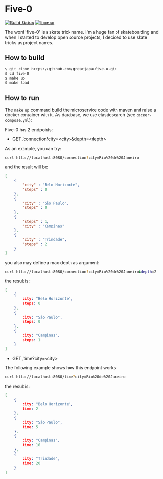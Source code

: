 # Five-0

[![Build Status](https://travis-ci.org/greatjapa/five-0.svg?branch=master)](https://travis-ci.org/greatjapa/five-0)
[![license](https://img.shields.io/github/license/mashape/apistatus.svg?maxAge=2592000)](https://github.com/greatjapa/five-0/blob/master/LICENSE)

The word 'five-0' is a skate trick name. I'm a huge fan of skateboarding and when I started to develop open source projects, I decided to use skate tricks as project names.

## How to build

```sh
$ git clone https://github.com/greatjapa/five-0.git
$ cd five-0
$ make up
$ make load
```

## How to run

The `make up` command build the microservice code with maven and raise a docker container with it. As database, we use elasticsearch (see `docker-compose.yml`):

Five-0 has 2 endpoints:
- GET  /connection?city=\<city\>&depth=\<depth\>

As an example, you can try:
```sh
curl http://localhost:8080/connection?city=Rio%20de%20Janeiro
```
and the result will be:

```json
[
    {
        "city" : "Belo Horizonte",
        "steps" : 0
    },
    {
        "city" : "São Paulo",
        "steps" : 0
    },
    {
        "steps" : 1,
        "city" : "Campinas"
    },
    {
        "city" : "Trindade",
        "steps" : 2
    }
]

```

you also may define a max depth as argument:

```sh
curl http://localhost:8080/connection?city=Rio%20de%20Janeiro&depth=2
```

the result is:

```json
[
    {
        city: "Belo Horizonte",
        steps: 0
    },
    {
        city: "São Paulo",
        steps: 0
    },
    {
        city: "Campinas",
        steps: 1
    }
]
```

- GET  /time?city=\<city\>

The following example shows how this endpoint works:

```sh
curl http://localhost:8080/time?city=Rio%20de%20Janeiro
```

the result is:

```json
[
    {
        city: "Belo Horizonte",
        time: 2
    },
    {
        city: "São Paulo",
        time: 5
    },
    {
        city: "Campinas",
        time: 10
    },
    {
        city: "Trindade",
        time: 20
    }
]
```